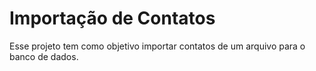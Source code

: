 # Importação de Contatos

Esse projeto tem como objetivo importar contatos de um arquivo para o banco de dados.

